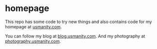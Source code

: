 homepage
========

This repo has some code to try new things and also
contains code for my homepage at [usmanity.com](http://www.usmanity.com). 

You can follow my blog at [blog.usmanity.com](http://blog.usmanity.com). 
And my photography at [photography.usmanity.com](http://photography.usmanity.com).



